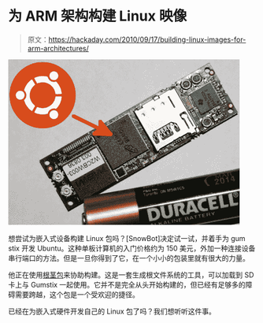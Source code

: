 # 为 ARM 架构构建 Linux 映像

> 原文：<https://hackaday.com/2010/09/17/building-linux-images-for-arm-architectures/>

![](img/32b0440a2335d8ce53d6c2d30506da5d.png "ubuntu-on-gumstix")

想尝试为嵌入式设备构建 Linux 包吗？[SnowBot]决定试一试，并着手为 gum stix 开发 Ubuntu。这种单板计算机的入门价格约为 150 美元，外加一种连接设备串行端口的方法。但是一旦你得到了它，在一个小小的包装里就有很大的力量。

他正在使用[根茎包](https://launchpad.net/project-rootstock)来协助构建。这是一套生成根文件系统的工具，可以加载到 SD 卡上与 Gumstix 一起使用。它并不是完全从头开始构建的，但已经有足够多的障碍需要跨越，这个包是一个受欢迎的捷径。

已经在为嵌入式硬件开发自己的 Linux 包了吗？我们想听听这件事。